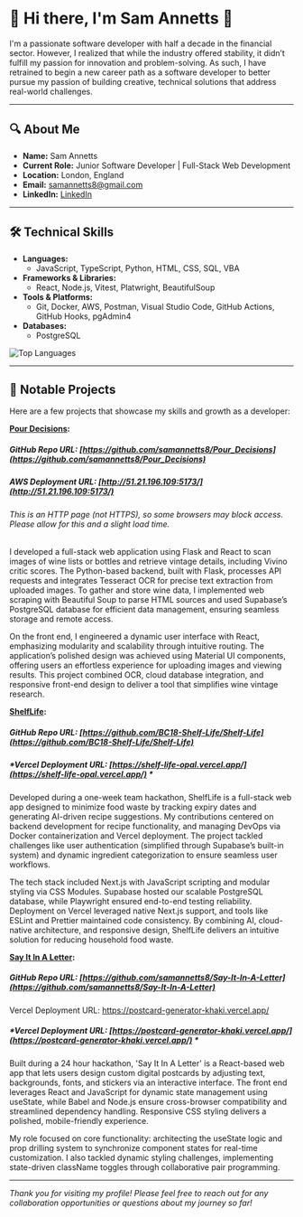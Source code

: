 # 👋 Hi there, I'm Sam Annetts 👋

I'm a passionate software developer with half a decade in the financial sector. However, I realized that while the industry offered stability, it didn’t fulfill my passion for innovation and problem-solving. As such, I have retrained to begin a new career path as a software developer to better pursue my passion of building creative, technical solutions that address real-world challenges.

---

## 🔍 About Me

- **Name:** Sam Annetts
- **Current Role:** Junior Software Developer | Full-Stack Web Development
- **Location:** London, England
- **Email:** samannetts8@gmail.com
- **LinkedIn:** [LinkedIn](https://www.linkedin.com/in/sam-annetts-cfa-a9743b163/)

---

## 🛠️ Technical Skills

- **Languages:**  
  - JavaScript, TypeScript, Python, HTML, CSS, SQL, VBA
- **Frameworks & Libraries:**  
  - React, Node.js, Vitest, Platwright, BeautifulSoup
- **Tools & Platforms:**  
  - Git, Docker, AWS, Postman, Visual Studio Code, GitHub Actions, GitHub Hooks, pgAdmin4
- **Databases:**  
  - PostgreSQL
 
![Top Languages](https://github-readme-stats.vercel.app/api/top-langs/?username=samannetts8&layout=compact&theme=radical)

---

## 📂 Notable Projects

Here are a few projects that showcase my skills and growth as a developer:

**[Pour Decisions](http://51.21.196.109:5173/):**

##### *GitHub Repo URL: [https://github.com/samannetts8/Pour_Decisions](https://github.com/samannetts8/Pour_Decisions)* #####

##### *AWS Deployment URL: [http://51.21.196.109:5173/](http://51.21.196.109:5173/)* #####

###### This is an HTTP page (not HTTPS), so some browsers may block access. Please allow for this and a slight load time. ######

I developed a full-stack web application using Flask and React to scan images of wine lists or bottles and retrieve vintage details, including Vivino critic scores. The Python-based backend, built with Flask, processes API requests and integrates Tesseract OCR for precise text extraction from uploaded images. To gather and store wine data, I implemented web scraping with Beautiful Soup to parse HTML sources and used Supabase’s PostgreSQL database for efficient data management, ensuring seamless storage and remote access.

On the front end, I engineered a dynamic user interface with React, emphasizing modularity and scalability through intuitive routing. The application’s polished design was achieved using Material UI components, offering users an effortless experience for uploading images and viewing results. This project combined OCR, cloud database integration, and responsive front-end design to deliver a tool that simplifies wine vintage research.

**[ShelfLife](https://shelf-life-opal.vercel.app/):**

##### *GitHub Repo URL: [https://github.com/BC18-Shelf-Life/Shelf-Life](https://github.com/BC18-Shelf-Life/Shelf-Life)* #####

##### *Vercel Deployment URL: [https://shelf-life-opal.vercel.app/](https://shelf-life-opal.vercel.app/) * #####

Developed during a one-week team hackathon, ShelfLife is a full-stack web app designed to minimize food waste by tracking expiry dates and generating AI-driven recipe suggestions. My contributions centered on backend development for recipe functionality, and managing DevOps via Docker containerization and Vercel deployment. The project tackled challenges like user authentication (simplified through Supabase’s built-in system) and dynamic ingredient categorization to ensure seamless user workflows.

The tech stack included Next.js with JavaScript scripting and modular styling via CSS Modules. Supabase hosted our scalable PostgreSQL database, while Playwright ensured end-to-end testing reliability. Deployment on Vercel leveraged native Next.js support, and tools like ESLint and Prettier maintained code consistency. By combining AI, cloud-native architecture, and responsive design, ShelfLife delivers an intuitive solution for reducing household food waste.

**[Say It In A Letter](https://postcard-generator-khaki.vercel.app/):**

##### *GitHub Repo URL: [https://github.com/samannetts8/Say-It-In-A-Letter](https://github.com/samannetts8/Say-It-In-A-Letter)* #####

Vercel Deployment URL: https://postcard-generator-khaki.vercel.app/ 

##### *Vercel Deployment URL: [https://postcard-generator-khaki.vercel.app/](https://postcard-generator-khaki.vercel.app/) * #####

Built during a 24 hour hackathon, 'Say It In A Letter' is a React-based web app that lets users design custom digital postcards by adjusting text, backgrounds, fonts, and stickers via an interactive interface. The front end leverages React and JavaScript for dynamic state management using useState, while Babel and Node.js ensure cross-browser compatibility and streamlined dependency handling. Responsive CSS styling delivers a polished, mobile-friendly experience.

My role focused on core functionality: architecting the useState logic and prop drilling system to synchronize component states for real-time customization. I also tackled dynamic styling challenges, implementing state-driven className toggles through collaborative pair programming.

---

*Thank you for visiting my profile! Please feel free to reach out for any collaboration opportunities or questions about my journey so far!*
